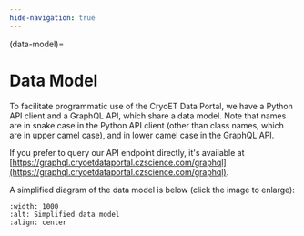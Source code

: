 ```yaml
---
hide-navigation: true
---
```


(data-model)=
# Data Model

To facilitate programmatic use of the CryoET Data Portal, we have a Python API client and a GraphQL API, which share a data model. Note that names are in snake case in the Python API client (other than class names, which are in upper camel case), and in lower camel case in the GraphQL API.

If you prefer to query our API endpoint directly, it's available at [https://graphql.cryoetdataportal.czscience.com/graphql](https://graphql.cryoetdataportal.czscience.com/graphql).

A simplified diagram of the data model is below (click the image to enlarge):

```{image} _static/img/data-model.png
:width: 1000
:alt: Simplified data model
:align: center
```
